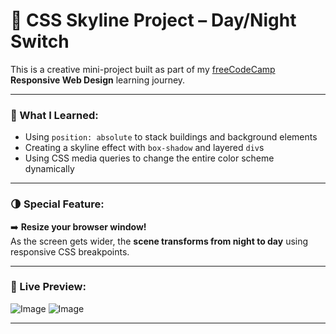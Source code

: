 # 🌆 CSS Skyline Project – Day/Night Switch

This is a creative mini-project built as part of my [freeCodeCamp](https://www.freecodecamp.org/) **Responsive Web Design** learning journey.

---

### 🧠 What I Learned:
- Using `position: absolute` to stack buildings and background elements
- Creating a skyline effect with `box-shadow` and layered `div`s
- Using CSS media queries to change the entire color scheme dynamically

---

### 🌗 Special Feature:
➡️ **Resize your browser window!**  
As the screen gets wider, the **scene transforms from night to day** using responsive CSS breakpoints.

---

### 🔗 Live Preview:
![Image](https://github.com/user-attachments/assets/6a26a3e8-d017-447f-a00c-cb2bf6d183be)
![Image](https://github.com/user-attachments/assets/bae123d9-86e7-4360-a2de-b6a870859a5b)

---
